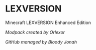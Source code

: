 # LEXVERSION
Minecraft LEXVERSION Enhanced Edition

*Modpack created by Orlexor*

*GitHub managed by Bloody Jonah*
